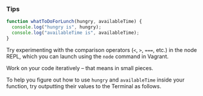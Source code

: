 
### Tips
```javascript 
function whatToDoForLunch(hungry, availableTime) {
  console.log("hungry is", hungry);
  console.log("availableTime is", availableTime);
}
```
Try experimenting with the comparison operators (`<`, `>`, `===`, etc.) in the node REPL, which you can launch using the `node` command in Vagrant.

Work on your code iteratively – that means in small pieces. 

To help you figure out how to use `hungry` and `availableTime` inside your function, try outputting their values to the Terminal as follows.

